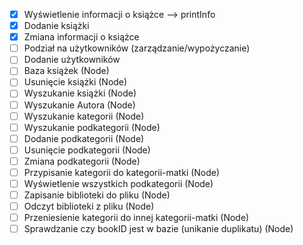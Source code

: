-[x] Wyświetlenie informacji o książce --> printInfo
-[x] Dodanie książki
-[x] Zmiana informacji o książce
-[ ] Podział na użytkowników (zarządzanie/wypożyczanie)
-[ ] Dodanie użytkowników
-[ ] Baza książek (Node)
-[ ] Usunięcie książki (Node)
-[ ] Wyszukanie książki (Node)
-[ ] Wyszukanie Autora (Node)
-[ ] Wyszukanie kategorii (Node)
-[ ] Wyszukanie podkategorii (Node)
-[ ] Dodanie podkategorii (Node)
-[ ] Usunięcie podkategorii (Node)
-[ ] Zmiana podkategorii (Node)
-[ ] Przypisanie kategorii do kategorii-matki (Node)
-[ ] Wyświetlenie wszystkich podkategorii (Node)
-[ ] Zapisanie biblioteki do pliku (Node)
-[ ] Odczyt biblioteki z pliku (Node)
-[ ] Przeniesienie kategorii do innej kategorii-matki (Node)
-[ ] Sprawdzanie czy bookID jest w bazie (unikanie duplikatu) (Node)